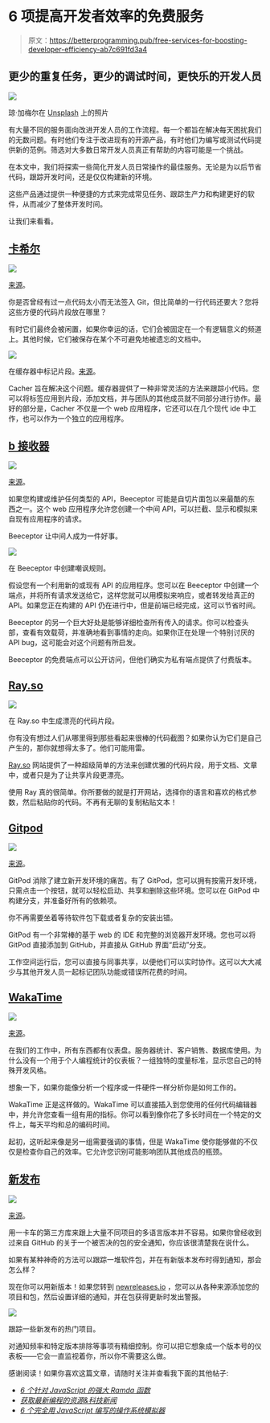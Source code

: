 # 6 项提高开发者效率的免费服务

> 原文：<https://betterprogramming.pub/free-services-for-boosting-developer-efficiency-ab7c691fd3a4>

## 更少的重复任务，更少的调试时间，更快乐的开发人员

![](img/0c32fce7ae0dd3f3680f79fd6bb83cd2.png)

琼·加梅尔在 [Unsplash](https://unsplash.com/s/photos/saas?utm_source=unsplash&utm_medium=referral&utm_content=creditCopyText) 上的照片

有大量不同的服务面向改进开发人员的工作流程。每一个都旨在解决每天困扰我们的无数问题。有时他们专注于改进现有的开源产品，有时他们为编写或测试代码提供新的范例。筛选对大多数日常开发人员真正有帮助的内容可能是一个挑战。

在本文中，我们将探索一些简化开发人员日常操作的最佳服务。无论是为以后节省代码，跟踪开发时间，还是仅仅构建新的环境。

这些产品通过提供一种便捷的方式来完成常见任务、跟踪生产力和构建更好的软件，从而减少了整体开发时间。

让我们来看看。

## [卡希尔](https://www.cacher.io/)

![](img/bbb4a09eaf1da7069b7fec2756704ce9.png)

[来源](https://www.cacher.io/)。

你是否曾经有过一点代码太小而无法签入 Git，但比简单的一行代码还要大？您将这些方便的代码片段放在哪里？

有时它们最终会被闲置，如果你幸运的话，它们会被固定在一个有逻辑意义的频道上。其他时候，它们被保存在某个不可避免地被遗忘的文档中。

![](img/e5923c7cb573d030618c639be0b66436.png)

在缓存器中标记片段。[来源](https://www.cacher.io/)。

Cacher 旨在解决这个问题。缓存器提供了一种非常灵活的方法来跟踪小代码。您可以将标签应用到片段，添加文档，并与团队的其他成员就不同部分进行协作。最好的部分是，Cacher 不仅是一个 web 应用程序，它还可以在几个现代 ide 中工作，也可以作为一个独立的应用程序。

## [b 接收器](https://beeceptor.com)

![](img/c7c28f4a31434a30852da6a10e169209.png)

[来源](https://beeceptor.com/images/logo-beeceptor.png)。

如果您构建或维护任何类型的 API，Beeceptor 可能是自切片面包以来最酷的东西之一。这个 web 应用程序允许您创建一个中间 API，可以拦截、显示和模拟来自现有应用程序的请求。

Beeceptor 让中间人成为一件好事。

![](img/23c79cfc1234d2bfc1afa423139881f7.png)

在 Beeceptor 中创建嘲讽规则。

假设您有一个利用新的或现有 API 的应用程序。您可以在 Beeceptor 中创建一个端点，并将所有请求发送给它，这样您就可以用模拟来响应，或者转发给真正的 API。如果您正在构建的 API 仍在进行中，但是前端已经完成，这可以节省时间。

Beeceptor 的另一个巨大好处是能够详细检查所有传入的请求。你可以检查头部，查看有效载荷，并准确地看到事情的走向。如果你正在处理一个特别讨厌的 API bug，这可能会对这个问题有所启发。

Beeceptor 的免费端点可以公开访问，但他们确实为私有端点提供了付费版本。

## [Ray.so](https://ray.so/)

![](img/3547111c195a57c15dba166d33f96543.png)

在 Ray.so 中生成漂亮的代码片段。

你有没有想过人们从哪里得到那些看起来很棒的代码截图？如果你认为它们是自己产生的，那你就想得太多了。他们可能用雷。

[Ray.so](https://ray.so/) 网站提供了一种超级简单的方法来创建优雅的代码片段，用于文档、文章中，或者只是为了让共享片段更漂亮。

使用 Ray 真的很简单。你所要做的就是打开网站，选择你的语言和喜欢的格式参数，然后粘贴你的代码。不再有无聊的复制粘贴文本！

## [Gitpod](https://www.gitpod.io/)

![](img/8ed6cd28d6657c72c462ea0b94012092.png)

[来源](https://www.gitpod.io/media-kit)。

GitPod 消除了建立新开发环境的痛苦。有了 GitPod，您可以拥有按需开发环境，只需点击一个按钮，就可以轻松启动、共享和删除这些环境。您可以在 GitPod 中构建分支，并准备好所有的依赖项。

你不再需要坐着等待软件包下载或者复杂的安装出错。

GitPod 有一个非常棒的基于 web 的 IDE 和完整的浏览器开发环境。您也可以将 GitPod 直接添加到 GitHub，并直接从 GitHub 界面“启动”分支。

工作空间运行后，您可以直接与同事共享，以便他们可以实时协作。这可以大大减少与其他开发人员一起标记团队功能或错误所花费的时间。

## [WakaTime](https://wakatime.com/)

![](img/d44bbc190da8f4343389365d40fd343c.png)

[来源](https://wakatime.com/)。

在我们的工作中，所有东西都有仪表盘。服务器统计、客户销售、数据库使用。为什么没有一个用于个人编程统计的仪表板？一组独特的度量标准，显示您自己的特殊开发风格。

想象一下，如果你能像分析一个程序或一件硬件一样分析你是如何工作的。

WakaTime 正是这样做的。WakaTime 可以直接插入到您使用的任何代码编辑器中，并允许您查看一组有用的指标。你可以看到像你花了多长时间在一个特定的文件上，每天平均和总的编码时间。

起初，这听起来像是另一组需要强调的事情，但是 WakaTime 使你能够做的不仅仅是检查你自己的效率。它允许您识别可能影响团队其他成员的瓶颈。

## [新发布](https://newreleases.io/)

![](img/ed45f50f4e88fe28687a4a6f5b60982b.png)

[来源](https://newreleases.io/)。

用一卡车的第三方库来跟上大量不同项目的多语言版本并不容易。如果你曾经收到过来自 GitHub 的关于一个被否决的包的安全通知，你应该很清楚我在说什么。

如果有某种神奇的方法可以跟踪一堆软件包，并在有新版本发布时得到通知，那会怎么样？

现在你可以用新版本！如果您转到 [newreleases.io](https://newreleases.io/) ，您可以从各种来源添加您的项目和包，然后设置详细的通知，并在包获得更新时发出警报。

![](img/224f071058c0b8c258407992e4cc2151.png)

跟踪一些新发布的热门项目。

对通知频率和特定版本排除等事项有精细控制。你可以把它想象成一个版本号的仪表板——它会一直监视着你，所以你不需要这么做。

感谢阅读！如果你喜欢这篇文章，请随时关注并查看我下面的其他帖子:

*   [*6 个针对 JavaScript 的强大 Ramda 函数*](/6-powerful-ramda-functions-for-javascript-7b0326c3f1d1)
*   [*获取最新编程的资源&科技新闻*](https://tateg.medium.com/resources-for-getting-the-latest-programming-tech-news-8d24458cdd01)
*   [*6 个完全用 JavaScript 编写的操作系统模拟器*](/6-operating-system-emulators-written-entirely-in-javascript-5506a4df2d04)